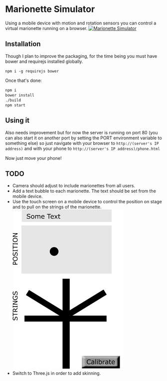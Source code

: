 # Marionette Simulator

Using a mobile device with motion and rotation sensors you can control a virtual marionette running on a browser.
[![Marionette Simulator](https://img.youtube.com/vi/XktABlg3Ytk/0.jpg)](https://www.youtube.com/watch?v=XktABlg3Ytk)

## Installation

Though I plan to improve the packaging, for the time being you must have bower and requirejs installed globally.

```
npm i -g requirejs bower
```

Once that's done:

```
npm i
bower install
./build
npm start
```

## Using it

Also needs improvement but for now the server is running on port 80 (you can also start it on another port by setting the PORT environment variable to something else) so just navigate with your browser to `http://(server's IP address)` and with your phone to `http://(server's IP address)/phone.html`

Now just move your phone!


## TODO

  * Camera should adjust to include marionettes from all users.
  * Add a text bubble to each marionette. The text should be set from the mobile device.
  * Use the touch screen on a mobile device to control the position on stage and to pull on the strings of the marionette. <img src='https://raw.githubusercontent.com/saabi/marionettes/master/public/img/controller-layout.png' width='356'>
  * Switch to Three.js in order to add skinning.
